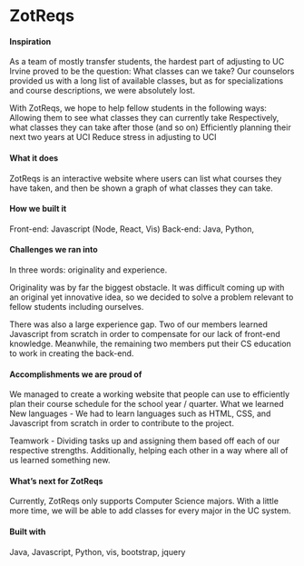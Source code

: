 # ZotReqs

<h4>Inspiration</h4>
As a team of mostly transfer students, the hardest part of adjusting to UC Irvine proved to be the question: What classes can we take? Our counselors provided us with a long list of available classes, but as for specializations and course descriptions, we were absolutely lost.

With ZotReqs, we hope to help fellow students in the following ways:
Allowing them to see what classes they can currently take
Respectively, what classes they can take after those (and so on)
Efficiently planning their next two years at UCI
Reduce stress in adjusting to UCI

<h4>What it does</h4>
ZotReqs is an interactive website where users can list what courses they have taken, and then be shown a graph of what classes they can take.

<h4>How we built it</h4>
Front-end: Javascript (Node, React, Vis)
Back-end: Java, Python, 

<h4>Challenges we ran into</h4>
In three words: originality and experience.

Originality was by far the biggest obstacle. It was difficult coming up with an original yet innovative idea, so we decided to solve a problem relevant to fellow students including ourselves.

There was also a large experience gap. Two of our members learned Javascript from scratch in order to compensate for our lack of front-end knowledge. Meanwhile, the remaining two members put their CS education to work in creating the back-end.

<h4>Accomplishments we are proud of</h4>
We managed to create a working website that people can use to efficiently plan their course schedule for the school year / quarter.
What we learned
New languages - We had to learn languages such as HTML, CSS, and Javascript from scratch in order to contribute to the project.

Teamwork - Dividing tasks up and assigning them based off each of our respective strengths. Additionally, helping each other in a way where all of us learned something new.

<h4>What’s next for ZotReqs</h4>
Currently, ZotReqs only supports Computer Science majors. With a little more time, we will be able to add classes for every major in the UC system.

<h4>Built with</h4>
Java, Javascript, Python, vis, bootstrap, jquery


